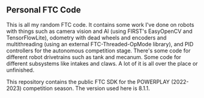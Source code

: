 ## Personal FTC Code

This is all my random FTC code. It contains some work I've done on robots with things such as camera vision and AI (using FIRST's EasyOpenCV and TensorFlowLite), odometry with dead wheels and encoders and multithreading (using an external FTC-Threaded-OpMode library), and PID controllers for the autonomous competition stage. There's some code for different robot drivetrains such as tank and mecanum. Some code for different subsystems like intakes and claws. A lot of it is all over the place or unfinished.

This repository contains the public FTC SDK for the POWERPLAY (2022-2023) competition season. The version used here is 8.1.1.
